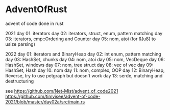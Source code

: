 # AdventOfRust

advent of code done in rust

2021
day 01: iterators
day 02: iterators, struct, enum, pattern matching
day 03: iterators, cmp::Ordering and Counter
day 05: nom, atoi (for &[u8] to usize parsing)

2022
day 01: iterators and BinaryHeap
day 02: int enum, pattern matching
day 03: HashSet, chunks
day 04: nom, atoi
day 05: nom, VecDeque
day 06: HashSet, windows
day 07: nom, tree struct
day 08: vec of vec
day 09: HashSet, Hash
day 10: nom
day 11: nom, complex, OOP
day 12: BinaryHeap, Reverse, try to use petgraph but doesn't work
day 13: serde, matching and destructuring

see
https://github.com/Net-Mist/advent_of_code2021
https://github.com/timvisee/advent-of-code-2021/blob/master/day02a/src/main.rs



